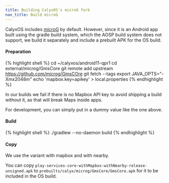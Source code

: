 ```yaml
---
title: Building CalyxOS's microG fork
nav_title: Build microG
---
```


CalyxOS includes [microG](https://github.com/microG) by default. However, since it is an Android app built using the gradle build system, which the AOSP build system does not support, we build it separately and include a prebuilt APK for the OS build.

#### Preparation

{% highlight shell %}
cd ~/calyxos/android11-qpr1
cd external/microg/GmsCore
git remote add upstream https://github.com/microg/GmsCOre
git fetch --tags
export JAVA_OPTS="-Xmx2048m"
echo 'mapbox.key=apikey' > local.properties
{% endhighlight %}

In our builds we fail if there is no Mapbox API key to avoid shipping a build without it, as that will break Maps inside apps.

For development, you can simply put in a dummy value like the one above.

#### Build

{% highlight shell %}
./gradlew --no-daemon build
{% endhighlight %}

#### Copy

We use the variant with mapbox and with nearby.

You can copy `play-services-core-withMapbox-withNearby-release-unsigned.apk` to `prebuilts/calyx/microg/GmsCore/GmsCore.apk` for it to be included in the OS build.